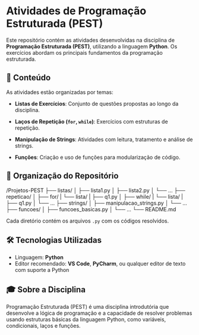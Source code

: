 # Atividades de Programação Estruturada (PEST)

Este repositório contém as atividades desenvolvidas na disciplina de **Programação Estruturada (PEST)**, utilizando a linguagem **Python**. Os exercícios abordam os principais fundamentos da programação estruturada.

## 🧠 Conteúdo

As atividades estão organizadas por temas:

- **Listas de Exercícios**: Conjunto de questões propostas ao longo da disciplina.
  
- **Laços de Repetição (`for`, `while`)**: Exercícios com estruturas de repetição.
  
- **Manipulação de Strings**: Atividades com leitura, tratamento e análise de strings.
  
- **Funções**: Criação e uso de funções para modularização de código.

## 📁 Organização do Repositório

/Projetos-PEST
├── listas/
│ ├── lista1.py
│ ├── lista2.py
│ └── ...
├── repeticao/
│ ├── for/
|    └── lista/
|    ├── q1.py
│ ├── while/
|    └── lista/
|    ├── q1.py
│ └── ...
├── strings/
│ ├── manipulacao_strings.py
│ └── ...
├── funcoes/
│ ├── funcoes_basicas.py
│ └── ...
└── README.md

Cada diretório contém os arquivos `.py` com os códigos resolvidos.

## 🛠️ Tecnologias Utilizadas

- Linguagem: **Python**
- Editor recomendado: **VS Code**, **PyCharm**, ou qualquer editor de texto com suporte a Python

## 🎓 Sobre a Disciplina
Programação Estruturada (PEST) é uma disciplina introdutória que desenvolve a lógica de programação e a capacidade de resolver problemas usando estruturas básicas da linguagem Python, como variáveis, condicionais, laços e funções.
